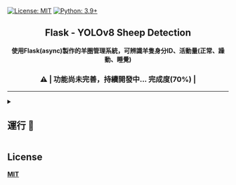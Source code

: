 [![License: MIT](https://img.shields.io/badge/License-MIT-blue.svg)](https://opensource.org/licenses/MIT)
[![Python: 3.9+](https://img.shields.io/badge/python-3.9+-blue.svg)]()

<div align="center">

## Flask - YOLOv8 Sheep Detection
**使用Flask(async)製作的羊圈管理系統，可辨識羊隻身分ID、活動量(正常、躁動、睡覺)**

### ⚠️ | 功能尚未完善，持續開發中... 完成度(70%) |

</div>

---

<details>
  <summary>

## 運行 🚀

  </summary>

- ### [使用Poetry運行](https://python-poetry.org/docs/#installation)
	> **1. 編輯 [poetry 設定檔](https://python-poetry.org/docs/cli/#config)**
	>> 如果偏好將虛擬空間配置在專案目錄底下
	> ```bash
	> poetry config virtualenvs.in-project true
	> ```

	> **2. [安裝套件及依賴](https://python-poetry.org/docs/cli/#install)**
	> ```bash
	> poetry install
	> ```

	> **3. [啟用虛擬環境](https://python-poetry.org/docs/cli/#shell)**
	> * 使用 **預設** Python 版本
	>> ```bash
	>> poetry shell
	>> ```
	>
	> * 如果你想 **[指定 Python 版本](https://python-poetry.org/docs/managing-environments/#switching-between-environments)**
	>> ```bash
	>> poetry env use 3.9
	>> ```

	> **4. 修改所有yaml的path路徑(絕對路徑)**
	> * yaml位置
	>> ```bash
	>> .\yolo_v8 > yolo > yaml > *.yaml
	>> ```

	> **5. 運行Flask網頁**
	> * 如果上一個步驟有使用 `poetry shell`
	>> ```bash
	>> python ./app.py
	>> ```
	>
	> * 如果上一個步驟 **沒有使用** `poetry shell`
	>> ```bash
	>> poetry run python ./app.py
	>> ```

	> **6. 手動辨識(detection)**
	> * 前置作業
	>> + 已訓練好的結果資料(.\yolo_v8\yolo\runs\yolov8_ID_30)(非重要)
	>>> ```
	>>> 評估資料已壓縮，如要查看請先解壓縮，如不需要可刪除，再自行訓練，但權重檔(weights)未壓縮因此不影響辨識腳本運作。
	>>> ```	
	>> + 測試資料(羊隻身分辨識、羊隻活動量辨識)(重要)
	>>> ```
	>>> 位置: ".\yolo_v8\測試資料\羊隻身分辨識\" and ".\yolo_v8\羊隻活動量辨識\"
	>>>
	>>> 因檔案過大，已存放至雲端空間(有連結)，要使用時請再下載下來，也可存放自己的測試資料(mp4, jpg)。
	>>>
	>>> *影片檔(Video)請放至"羊隻活動量辨識"資料夾，目前只支援MP4，未來將改善。
	>>>
	>>> *圖片(Image)請放置"羊隻身分辨識"資料夾，目前只支援JPG，未來將改善。
	>>> ```
	>> + 權重檔(重要)
	>>> ```
	>>> 位置: ".\yolo_v8\yolo\runs\<訓練結果資料夾>\weights\\*.pt"
	>>> ```
	>
	> * 執行辨識羊隻身分ID腳本
	>>> 不需手動設置測試資料、權重檔路徑，會自動偵測並可在終端機選擇。
	>> ```bash
	>> Poetry run python .\modules\test_img.py
	>> ```
	>
	> * 執行辨識羊隻活動量腳本
	>>> 不需手動設置測試資料、權重檔路徑，會自動偵測並可在終端機選擇。
	>> ```bash
	>> Poetry run python .\modules\test_video.py
	>> ```

	> **7. 手動訓練(train)**
	> * 資料集datasets(.\yolo_v8\yolo\datasets)
	>> ```
	>> 因檔案過大，因此存放至雲端硬碟，要使用時請先下載下來，也可使用自己的資料集。
	>> ```
	>
	> * 資料集配置檔yaml(.\yolo_v8\yolo\yaml)
	>> ```
	>> 請記得修改path的路徑。
	>> ```
	>
	> * 預訓練YOLO模型(.\yolo_v8\yolo\pre_models)
	>> ```
	>> 只需放置pre_models資料夾即可。
	>> ```
	>
	> * 執行訓練腳本
	>>> 不需手動設置預訓練模型、資料集配置檔yaml路徑，會自動偵測並可在終端機選擇。
	>> ```bash
	>> Poetry run python .\modules\train.py
	>> ```

</details>

## License
**[MIT](./LICENSE)**


